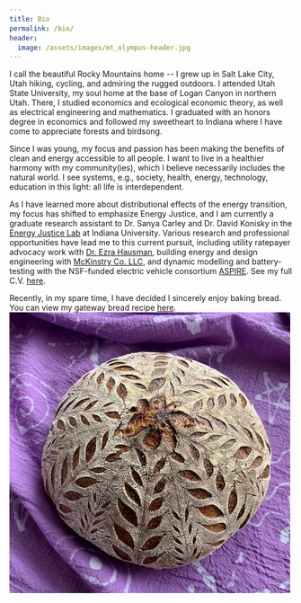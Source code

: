 ```yaml
---
title: Bio
permalink: /bio/
header:
  image: /assets/images/mt_olympus-header.jpg
---
```


I call the beautiful Rocky Mountains home -- I grew up in Salt Lake City, Utah hiking, cycling, and admiring the rugged outdoors. I attended Utah State University, my soul home at the base of Logan Canyon in northern Utah. There, I studied economics and ecological economic theory, as well as electrical engineering and mathematics. I graduated with an honors degree in economics and followed my sweetheart to Indiana where I have come to appreciate forests and birdsong.

Since I was young, my focus and passion has been making the benefits of clean and energy accessible to all people. I want to live in a healthier harmony with my community(ies), which I believe necessarily includes the natural world. I see systems, e.g., society, health, energy, technology, education in this light: all life is interdependent.

As I have learned more about distributional effects of the energy transition, my focus has shifted to emphasize Energy Justice, and I am currently a graduate research assistant to Dr. Sanya Carley and Dr. David Konisky in the [Energy Justice Lab](https://energyjustice.indiana.edu/) at Indiana University. Various research and professional opportunities have lead me to this current pursuit, including utility ratepayer advocacy work with [Dr. Ezra Hausman](https://www.ezrahausman.com/), building energy and design engineering with [McKinstry Co. LLC](https://www.mckinstry.com/), and dynamic modelling and battery-testing with the NSF-funded electric vehicle consortium [ASPIRE](https://aspire.usu.edu/). See my full C.V. [here](/_vita/alder_jacob_20211118.pdf).

Recently, in my spare time, I have decided I sincerely enjoy baking bread. You can view my gateway bread recipe [here](/assets/recipes/GATEWAY_BREAD_JCA.pdf).
![Sourdough Bread](/assets/images/gateway_bread.jpg)
